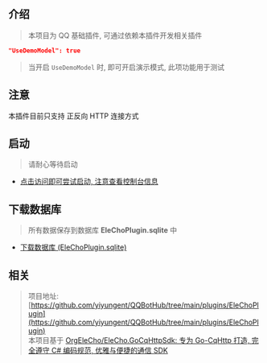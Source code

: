 


## 介绍

> 本项目为 QQ 基础插件, 可通过依赖本插件开发相关插件

```json
"UseDemoModel": true
```

> 当开启 `UseDemoModel` 时, 即可开启演示模式, 此项功能用于测试


## 注意

本插件目前只支持 正反向 HTTP 连接方式


## 启动

> 请耐心等待启动

- [点击访问即可尝试启动, 注意查看控制台信息](/Plugins/EleChoPlugin/Start)



## 下载数据库

> 所有数据保存到数据库 **EleChoPlugin.sqlite** 中

- [下载数据库 (EleChoPlugin.sqlite)](/Plugins/EleChoPlugin/Download)




## 相关

> 项目地址: [https://github.com/yiyungent/QQBotHub/tree/main/plugins/EleChoPlugin](https://github.com/yiyungent/QQBotHub/tree/main/plugins/EleChoPlugin)             
> 本项目基于 [OrgEleCho/EleCho.GoCqHttpSdk: 专为 Go-CqHttp 打造, 完全遵守 C# 编码规范, 优雅与便捷的通信 SDK](https://github.com/OrgEleCho/EleCho.GoCqHttpSdk)

<!-- Matomo Image Tracker-->
<img referrerpolicy="no-referrer-when-downgrade" src="https://matomo.moeci.com/matomo.php?idsite=2&amp;rec=1&amp;action_name=Plugins.EleChoPlugin-v0.1.0.README" style="border:0" alt="" />
<!-- End Matomo -->

